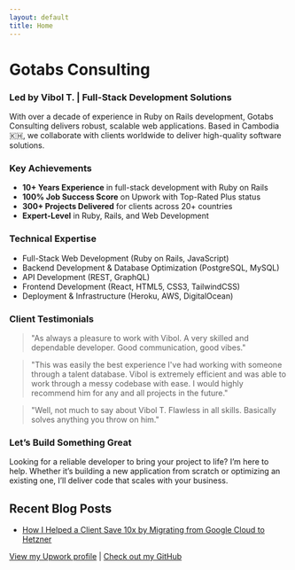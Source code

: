 ```yaml
---
layout: default
title: Home
---
```


# Gotabs Consulting
### Led by Vibol T. | Full-Stack Development Solutions

With over a decade of experience in Ruby on Rails development, Gotabs Consulting delivers robust, scalable web applications. Based in Cambodia 🇰🇭, we collaborate with clients worldwide to deliver high-quality software solutions.

### Key Achievements

- **10+ Years Experience** in full-stack development with Ruby on Rails
- **100% Job Success Score** on Upwork with Top-Rated Plus status
- **300+ Projects Delivered** for clients across 20+ countries
- **Expert-Level** in Ruby, Rails, and Web Development

### Technical Expertise

- Full-Stack Web Development (Ruby on Rails, JavaScript)
- Backend Development & Database Optimization (PostgreSQL, MySQL)
- API Development (REST, GraphQL)
- Frontend Development (React, HTML5, CSS3, TailwindCSS)
- Deployment & Infrastructure (Heroku, AWS, DigitalOcean)

### Client Testimonials

> "As always a pleasure to work with Vibol. A very skilled and dependable developer. Good communication, good vibes."

> "This was easily the best experience I've had working with someone through a talent database. Vibol is extremely efficient and was able to work through a messy codebase with ease. I would highly recommend him for any and all projects in the future."

> "Well, not much to say about Vibol T. Flawless in all skills. Basically solves anything you throw on him."

### Let’s Build Something Great

Looking for a reliable developer to bring your project to life? I’m here to help. Whether it’s building a new application from scratch or optimizing an existing one, I’ll deliver code that scales with your business.

## Recent Blog Posts
- [How I Helped a Client Save 10x by Migrating from Google Cloud to Hetzner](/_posts/2024-01-08-migrating-away-from-gcp.md)

[View my Upwork profile](https://www.upwork.com/freelancers/~0177ae7f1e808b75ba) | [Check out my GitHub](https://github.com/tvcam)
